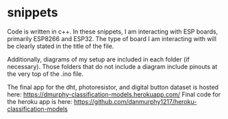 # snippets
Code is written in c++.
In these snippets, I am interacting with ESP boards, primarily ESP8266 and ESP32. The type of board I am interacting with 
will be clearly stated in the title of the file. 

Additionally, diagrams of my setup are included in each folder (if necessary). Those folders that do not include a 
diagram include pinouts at the very top of the .ino file. 



The final app for the dht, photoresistor, and digital button dataset is hosted here: https://dmurphy-classification-models.herokuapp.com/
Final code for the heroku app is here: https://github.com/danmurphy1217/heroku-classification-models

